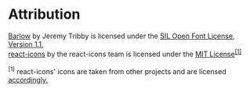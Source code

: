 # Attribution

<a href="https://fonts.google.com/specimen/Barlow">Barlow</a> by Jeremy Tribby is licensed under the <a href="https://scripts.sil.org/cms/scripts/page.php?item_id=OFL_web">SIL Open Font License, Version 1.1.</a><br>
<a href="https://react-icons.github.io/react-icons">react-icons</a> by the react-icons team is licensed under the <a href="https://github.com/react-icons/react-icons/blob/master/LICENSE">MIT License</a><sup><a href="#footnote-01">[1]</a></sup><br>
<br><a id="footnote-01"><sup>[1]</sup> react-icons' icons are taken from other projects and are licensed <a href="https://github.com/react-icons/react-icons/blob/master/README.md#icons">accordingly.</a></a>
